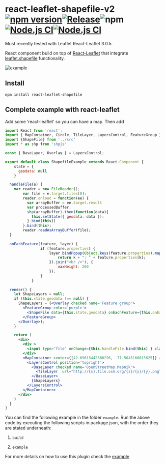 # react-leaflet-shapefile-v2 [![npm version](https://img.shields.io/badge/npm-2.0.0-blue.svg)](https://www.npmjs.com/package/react-leaflet-shapefile-v2)[![Release](https://github.com/TA-Geoforce/react-leaflet-shapefile-v2/actions/workflows/node.js.yml/badge.svg)](https://github.com/TA-Geoforce/react-leaflet-shapefile-v2/actions/workflows/node.js.yml)![npm](https://img.shields.io/npm/dw/react-leaflet-google-v2)[![Node.js CI](https://github.com/TA-Geoforce/react-leaflet-shapefile-v2/actions/workflows/npm-publish.yml/badge.svg?branch=master)](https://github.com/TA-Geoforce/react-leaflet-shapefile-v2/actions/workflows/npm-publish.yml)[![Node.js CI](https://github.com/TA-Geoforce/react-leaflet-shapefile-v2/actions/workflows/node.js.yml/badge.svg?branch=master)](https://github.com/TA-Geoforce/react-leaflet-shapefile-v2/actions/workflows/node.js.yml)

Most recently tested with Leaflet React-Leaflet 3.0.5.

React component build on top of [React-Leaflet](https://github.com/PaulLeCam/react-leaflet) that integrate [leaflet.shapefile](https://github.com/calvinmetcalf/leaflet.shapefile) functionality.

![example](images/example.gif)

## Install

```
npm install react-leaflet-shapefile
```

## Complete example with react-leaflet

Add some 'react-leaflet' so you can have a map.
Then add

```jsx
import React from 'react';
import { MapContainer, Circle, TileLayer, LayersControl, FeatureGroup } from 'react-leaflet'
import {ShapeFile} from '../src'
import * as shp from 'shpjs'

const { BaseLayer, Overlay } = LayersControl;

export default class ShapefileExample extends React.Component {
    state = {
      geodata: null
    }

  handleFile(e) {
    var reader = new FileReader();
        var file = e.target.files[0];
        reader.onload = function(ee) {
          var arrayBuffer = ee.target.result
          var processedBuffer;
          shp(arrayBuffer).then(function(data){
            this.setState({ geodata: data });
          }.bind(this))
        }.bind(this);
        reader.readAsArrayBuffer(file);
  }
  
  onEachFeature(feature, layer) {
				if (feature.properties) {
					layer.bindPopup(Object.keys(feature.properties).map(function(k) {
						return k + ": " + feature.properties[k];
					}).join("<br />"), {
						maxHeight: 200
					});
				}
			}
		
  render() {
    let ShapeLayers = null;
    if (this.state.geodata !== null) {
      ShapeLayers = (<Overlay checked name='Feature group'>
        <FeatureGroup color='purple'>
          <ShapeFile data={this.state.geodata} onEachFeature={this.onEachFeature} isArrayBufer={true}/>
        </FeatureGroup>
      </Overlay>);
    }

    return (
      <div>
        <div >
          <input type="file" onChange={this.handleFile.bind(this) } className="inputfile"/>
        </div>
        <MapContainer center={[42.09618442380296, -71.5045166015625]} zoom={2} zoomControl={true}>
          <LayersControl position='topright'>
            <BaseLayer checked name='OpenStreetMap.Mapnik'>
              <TileLayer  url="http://{s}.tile.osm.org/{z}/{x}/{y}.png"/>
            </BaseLayer>
            {ShapeLayers}
          </LayersControl>
        </MapContainer>
      </div>
    )
  }
}


```
You can find the following example in the folder ```example```. Run the above code by executing the following scripts in package.json, with the order they are stated underneath:

1) ```build```

1) ```example```

For more details on how to use this plugin check the [example](https://github.com/Charmatzis/react-leaflet-shapefile/tree/master/example).
